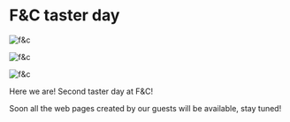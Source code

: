 # F&C taster day


![f&c](https://pbs.twimg.com/media/B4K1FxEIgAAI9m3.jpg:large)

![f&c](https://pbs.twimg.com/media/B4LItzrIYAApM1t.jpg:large)

![f&c](https://pbs.twimg.com/media/B4LJl08IYAA0XDG.jpg:large)


Here we are! Second taster day at F&C!

Soon all the web pages created by our guests will be available, stay tuned!